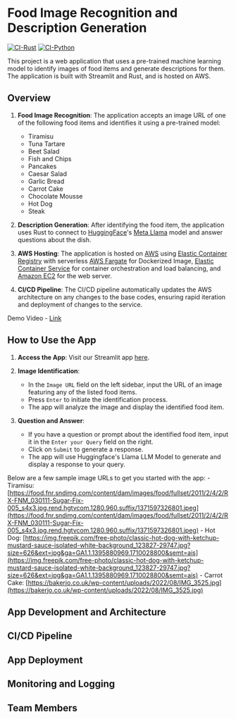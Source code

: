 # Food Image Recognition and Description Generation

[![CI-Rust](https://github.com/nogibjj/Final_Project_Cloud/actions/workflows/rust.yml/badge.svg)](https://github.com/nogibjj/Final_Project_Cloud/actions/workflows/rust.yml) [![CI-Python](https://github.com/nogibjj/Final_Project_Cloud/actions/workflows/python.yml/badge.svg)](https://github.com/nogibjj/Final_Project_Cloud/actions/workflows/python.yml)

This project is a web application that uses a pre-trained machine learning model to identify images of food items and generate descriptions for them. The application is built with Streamlit and Rust, and is hosted on AWS.

## Overview

1. **Food Image Recognition**: The application accepts an image URL of one of the following food items and identifies it using a pre-trained model:
    - Tiramisu
    - Tuna Tartare
    - Beet Salad
    - Fish and Chips
    - Pancakes
    - Caesar Salad
    - Garlic Bread
    - Carrot Cake
    - Chocolate Mousse
    - Hot Dog
    - Steak

2. **Description Generation**: After identifying the food item, the application uses Rust to connect to [HuggingFace](https://huggingface.co/)'s [Meta Llama](https://huggingface.co/meta-llama/Meta-Llama-3-8B) model and answer questions about the dish.

3. **AWS Hosting**: The application is hosted on [AWS](https://aws.amazon.com/) using [Elastic Container Registry](https://aws.amazon.com/ecr/) with serverless [AWS Fargate](https://aws.amazon.com/fargate/) for Dockerized Image, [Elastic Container Service](https://aws.amazon.com/ecs/) for container orchestration and load balancing, and [Amazon EC2](https://aws.amazon.com/ec2/) for the web server.

4. **CI/CD Pipeline**: The CI/CD pipeline automatically updates the AWS architecture on any changes to the base codes, ensuring rapid iteration and deployment of changes to the service.

Demo Video - [Link]()

## How to Use the App

1. **Access the App**: Visit our Streamlit app [here](http://cf-ecs-lb-162243208.us-east-2.elb.amazonaws.com/).

2. **Image Identification**:
    - In the `Image URL` field on the left sidebar, input the URL of an image featuring any of the listed food items.
    - Press `Enter` to initiate the identification process.
    - The app will analyze the image and display the identified food item.

3. **Question and Answer**:
    - If you have a question or prompt about the identified food item, input it in the `Enter your Query` field on the right.
    - Click on `Submit` to generate a response.
    - The app will use Huggingface's Llama LLM Model to generate and display a response to your query.

Below are a few sample image URLs to get you started with the app:
    - Tiramisu: [https://food.fnr.sndimg.com/content/dam/images/food/fullset/2011/2/4/2/RX-FNM_030111-Sugar-Fix-005_s4x3.jpg.rend.hgtvcom.1280.960.suffix/1371597326801.jpeg](https://food.fnr.sndimg.com/content/dam/images/food/fullset/2011/2/4/2/RX-FNM_030111-Sugar-Fix-005_s4x3.jpg.rend.hgtvcom.1280.960.suffix/1371597326801.jpeg)
    - Hot Dog: [https://img.freepik.com/free-photo/classic-hot-dog-with-ketchup-mustard-sauce-isolated-white-background_123827-29747.jpg?size=626&ext=jpg&ga=GA1.1.1395880969.1710028800&semt=ais](https://img.freepik.com/free-photo/classic-hot-dog-with-ketchup-mustard-sauce-isolated-white-background_123827-29747.jpg?size=626&ext=jpg&ga=GA1.1.1395880969.1710028800&semt=ais)
    - Carrot Cake: [https://bakerjo.co.uk/wp-content/uploads/2022/08/IMG_3525.jpg](https://bakerjo.co.uk/wp-content/uploads/2022/08/IMG_3525.jpg)

## App Development and Architecture

## CI/CD Pipeline

## App Deployment

## Monitoring and Logging

## Team Members

